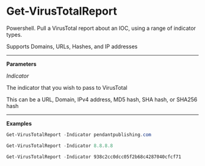 # Get-VirusTotalReport
Powershell.  Pull a VirusTotal report about an IOC, using a range of indicator types.

Supports Domains, URLs, Hashes, and IP addresses

---

**Parameters** 

_Indicator_

The indicator that you wish to pass to VirusTotal

This can be a URL, Domain, IPv4 address, MD5 hash, SHA hash, or SHA256 hash

---

**Examples**
        
```powershell
Get-VirusTotalReport -Indicator pendantpublishing.com
```

```powershell
Get-VirusTotalReport -Indicator 8.8.8.8
```

```powershell
Get-VirusTotalReport -Indicator 938c2cc0dcc05f2b68c4287040cfcf71
```
